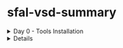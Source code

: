 # sfal-vsd-summary

<details>
	<summary>Day 0 - Tools Installation </summary>
	
# Day 0 - Tools Installation
## Yosys
A framework for Verilog RTL synthesis.
```
# Update package lists
sudo apt-get update

# Clone the Yosys repository
git clone [https://github.com/YosysHQ/yosys.git](https://github.com/YosysHQ/yosys.git)
cd yosys

# Install dependencies
sudo apt-get install build-essential clang bison flex \
	libreadline-dev gawk tcl-dev libffi-dev git \
	graphviz xdot pkg-config python3 libboost-system-dev \
	libboost-python-dev libboost-filesystem-dev zlib1g-dev

# Build and install
make config-gcc
make
sudo make install
```
## Icarus Verilog (iverilog)
A Verilog simulation and synthesis tool.
```
sudo apt-get update
sudo apt-get install iverilog
```
## GTKWave
A fully featured GTK+ based waveform viewer.
```
sudo apt-get update
sudo apt-get install gtkwave
```
## ngspice
A mixed-level/mixed-signal circuit simulator.
```
# First, download the tarball from [https://sourceforge.net/projects/ngspice/files/](https://sourceforge.net/projects/ngspice/files/)
# Then, run the following commands, replacing 'ngspice-XX' with the correct version number.
tar -zxvf ngspice-XX.tar.gz
cd ngspice-XX
mkdir release
cd release
../configure --with-x --with-readline=yes --disable-debug
make
sudo make install
```
## Magic
A VLSI layout tool.
```
# Install all dependencies at once
sudo apt-get install m4 tcsh csh libx11-dev tcl-dev tk-dev \
    libcairo2-dev mesa-common-dev libglu1-mesa-dev libncurses-dev

# Clone the repository
git clone [https://github.com/RTimothyEdwards/magic.git](https://github.com/RTimothyEdwards/magic.git)
cd magic

# Build and install
./configure
make
sudo make install
```
## OpenLANE
An automated RTL to GDSII flow that runs in a Docker environment.
```
1. Install Dependencies
sudo apt-get update
sudo apt-get upgrade
sudo apt install -y build-essential python3 python3-venv python3-pip make git
```
## 2. Install Docker
```
# Add Docker's official GPG key and set up the repository
sudo apt install apt-transport-https ca-certificates curl software-properties-common
curl -fsSL [https://download.docker.com/linux/ubuntu/gpg](https://download.docker.com/linux/ubuntu/gpg) | sudo gpg --dearmor -o /usr/share/keyrings/docker-archive-keyring.gpg
echo "deb [arch=amd64 signed-by=/usr/share/keyrings/docker-archive-keyring.gpg] [https://download.docker.com/linux/ubuntu](https://download.docker.com/linux/ubuntu) $(lsb_release -cs) stable" | sudo tee /etc/apt/sources.list.d/docker.list > /dev/null

# Install Docker Engine
sudo apt update
sudo apt install docker-ce docker-ce-cli containerd.io
```
## 3. Manage Docker Permissions
```
# Add your user to the 'docker' group to run commands without sudo
sudo groupadd docker
sudo usermod -aG docker $USER

# IMPORTANT: YOU MUST REBOOT YOUR SYSTEM NOW FOR THIS TO TAKE EFFECT
sudo reboot

# After rebooting, verify by running: docker run hello-world
```
## 4. Install OpenLANE
```
# Navigate to your home directory and clone the repository
cd $HOME
git clone [https://github.com/The-OpenROAD-Project/OpenLane.git](https://github.com/The-OpenROAD-Project/OpenLane.git)

# Go into the directory and build the environment
cd OpenLane
make

# Run the test set to ensure everything works
make test
```
</details>

<details>

  
# Day 0 - The Digital Chip Design and Verification Flow

This document outlines the standard process for taking an application from a high-level specification to a physical, manufactured microchip. The core principle is to create and verify the design at different levels of abstraction, ensuring the output remains consistent at every stage.

The ultimate goal is to ensure the final silicon chip's output (**O4**) matches the outputs from all previous stages of design and simulation (**O3**, **O2**, and **O1**).

`O4 == O3 == O2 == O1`



---

##  Stage 1: High-Level Modeling (Output O1)

Before designing any hardware, we first model the chip's intended application in a high-level language like C or C++. This model serves as a "golden reference" to ensure the logic is correct and meets the specification.

* **Goal:** Create a functional C model of the application's specification.
* **Process:**
    1.  The application logic is written in C.
    2.  A testbench, also in C, is created to provide inputs to the model and check its output.
    3.  The code is compiled using a standard C compiler (like GCC).
* **Verification:** The output from this stage is **O1**. We run the testbench to confirm that **O1** matches the expected result. This validates the core algorithm.

---

##  Stage 2: RTL Design (Output O2)

Once the high-level logic is confirmed, we create a "soft copy" of the hardware using a Hardware Description Language (HDL).

* **Goal:** Describe the hardware's behavior and structure in code.
* **Process:** The hardware design, including the processor and peripherals, is written in an HDL like Verilog or SystemVerilog. This is called the Register-Transfer Level (RTL) design.
* **Verification:** We run the same application from Stage 1 on a simulation of the RTL hardware. The output of this simulation is **O2**. The critical check here is to ensure `O2 == O1`. This proves that our hardware design correctly implements the application's logic.

---

##  Stage 3: Synthesis & SoC Integration (Output O3)

In this stage, the abstract RTL code is converted into a design made of actual logic gates, and all the chip's components are connected.

* **Goal:** Convert the RTL design into a gate-level netlist and integrate all components into a full System on a Chip (SoC).
* **Process:**
    1.  **Synthesis:** The RTL code is fed into a synthesis tool, which converts it into a **Gate Level Netlist**—a description using standard logic gates (AND, OR, etc.).
    2.  **Component Integration:** The synthesized netlist is combined with other essential blocks like **Macros** (reusable blocks like clock dividers) and **Analog IPs** (ADCs, PLLs).
    3.  **SoC Assembly:** All blocks are connected with General Purpose Input/Output (GPIOs) to create the complete SoC design.
* **Verification:** The application is run on a simulation of this final, integrated gate-level design. The output is **O3**. We must verify that `O3 == O2 == O1`.

---

##  Stage 4: Physical Design & Tapeout (GDSII)

This is where the digital design is transformed into a physical layout—a detailed blueprint for manufacturing.

* **Goal:** Create the final manufacturing file (**GDSII**).
* **Process:**
    1.  **Physical Design:** This involves **floorplanning** (arranging major blocks), **placement** (placing logic gates), and **routing** (drawing the metal wires to connect everything).
    2.  **GDSII Generation:** The final layout is saved in a GDSII file format, which is the blueprint sent to the factory (foundry).
    3.  **Final Checks:** The GDSII file undergoes rigorous checks like **DRC** (Design Rule Check) and **LVS** (Layout vs. Schematic).
* **Tapeout:** The process of sending the final, verified GDSII file to the manufacturing plant.

---

##  Stage 5: Chip Validation (Output O4)

After manufacturing, the physical chip is returned from the foundry. This is often called "Tape-in" or "Silicon Bring-up."

* **Goal:** Test the real silicon chip to ensure it works correctly.
* **Process:** The physical chip is placed on a test board, and the original C testbench is used to feed it inputs and measure its outputs.
* **Verification:** The output from the physical chip is **O4**. The final, ultimate verification is confirming that `O4 == O3 == O2 == O1`. If this holds true, the chip is ready for the market.

---

## Illustrative C Code Example (Stage 1)

Here is a simple example demonstrating Stage 1: creating a C model for a Multiply-Accumulate (MAC) application and testing it with a testbench.

### 1. `application_model.h` - The Header File
This file declares the function that our application model provides.
```c
#ifndef APPLICATION_MODEL_H
#define APPLICATION_MODEL_H

// This function represents the core logic of our application
int run_mac_operation(int a, int b, int c);

#endif // APPLICATION_MODEL_H
```
#### 2. `application_model.c` - The C Model
This file contains the actual C implementation of our application, which serves as the golden reference.
```
#include "application_model.h"

// Implementation of the MAC operation
// This is the "specification" or "golden reference" model
int run_mac_operation(int a, int b, int c) {
    int product = a * b;
    int result = product + c;
    return result;
}
```
### 3. `testbench.c` - The Testbench
This file tests our C model. It provides inputs, gets the output (O1), and compares it to a known correct answer.
```
#include <stdio.h>
#include "application_model.h"

int main() {
    // 1. Define test inputs
    int input_a = 10;
    int input_b = 5;
    int input_c = 20;

    // 2. Define the expected "golden" output for these inputs
    // Expected = (10 * 5) + 20 = 70
    int expected_o1 = 70;

    printf("--- C Testbench Running ---\n");
    printf("Inputs: a=%d, b=%d, c=%d\n", input_a, input_b, input_c);
    printf("Expected Output (O1): %d\n", expected_o1);

    // 3. Run the application model to get the actual output
    int actual_o1 = run_mac_operation(input_a, input_b, input_c);
    printf("Actual Output (O1) from C Model: %d\n", actual_o1);

    // 4. Verification Step: Compare actual output with expected output
    if (actual_o1 == expected_o1) {
        printf("VERIFICATION PASSED: actual_o1 == expected_o1\n");
    } else {
        printf("VERIFICATION FAILED: actual_o1 != expected_o1\n");
    }

    return 0;
}
```
### 4. `Makefile` - How to Compile
This file tells the `gcc` compiler how to build the final executable program.
```
# Makefile to compile the testbench and application model

# Compiler
CC = gcc

# Compiler flags
CFLAGS = -Wall -Werror

# Target executable name
TARGET = testbench

# Source files
SOURCES = testbench.c application_model.c

# Default rule to build the target
all: $(TARGET)

$(TARGET): $(SOURCES)
	$(CC) $(CFLAGS) -o $(TARGET) $(SOURCES)

# Rule to clean up generated files
clean:
	rm -f $(TARGET)
```
How to Run This Example
1. Save the four code blocks above into their respective files (`application_model.h`, `application_model.c`, `testbench.c`, `Makefile`).

2. Open a terminal in that directory.

3. Compile the code by running the `make` command:
```
make
```
### 4.Execute the compiled program:
```
./testbench
```
#### 5.You will see the following output, which confirms that the C model passed the test.
```
--- C Testbench Running ---
Inputs: a=10, b=5, c=20
Expected Output (O1): 70
Actual Output (O1) from C Model: 70
VERIFICATION PASSED: actual_o1 == expected_o1
```
</details>

